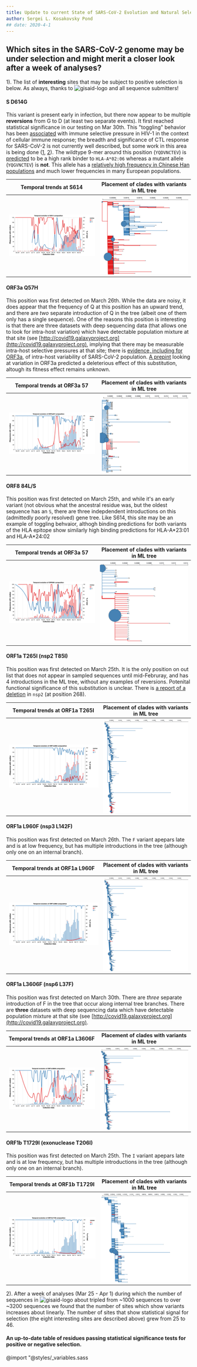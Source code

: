 ```yaml
---
title: Update to current State of SARS-CoV-2 Evolution and Natural Selection Analysis
author: Sergei L. Kosakovsky Pond
## date: 2020-4-1
---
```


## Which sites in the SARS-CoV-2 genome may be under selection and  might merit a closer look after a week of analyses?

1). The list of **interesting** sites that may be subject to positive selection is below. As always, thanks to <img src="https://www.gisaid.org/fileadmin/gisaid/img/schild.png" alt="gisaid-logo" width="60"> and all sequence submitters!

#### S D614G

This variant is present early in infection, but there now appear to be multiple **reversions** from G to D (at least two separate events). It first reached statistical significance in our testing on Mar 30th. This "toggling" behavior has been [associated](https://journals.plos.org/plospathogens/article?id=10.1371/journal.ppat.1000242) with immune selective pressure in HIV-1 in the context of cellular immune response; the breadth and significance of CTL response for SARS-CoV-2 is not currently well described, but some work in this area is being done ([1](https://www.medrxiv.org/content/10.1101/2020.03.22.20040600v1), [2](https://www.biorxiv.org/content/10.1101/2020.03.23.004176v1)). The wildtype 9-mer around this position (`YQDVNCTEV`) is [predicted](http://tools.iedb.org/tepitool/) to be a high rank binder to `HLA-A*02:06` whereas a mutant allele (`YQGVNCTEV`) is **not**. This allele has a [relatively high frequency in Chinese Han populations](http://www.allelefrequencies.net/hla6002a.asp?all_name=A*02%3A06) and much lower frequencies in many European populations. 

|Temporal trends at S614|Placement of clades with variants in ML tree|
|:---:|:---:|
| ![](./figures/S614.png)| ![](./figures/S614-tree.png)|

#### ORF3a Q57H

This position was first detected on March 26th. While the data are noisy, it does appear that the frequency of Q at this position has an upward trend, and there are *two* separate introduction of Q in the tree (albeit one of them only has a single sequence). One of the reasons this position is interesting is that there are three datasets with deep sequencing data (that allows one to look for intra-host variation) which have detectable population mixture at that site (see [http://covid19.galaxyproject.org](http://covid19.galaxyproject.org), implying that there may be measurable intra-host selective pressures at that site; there is [evidence, including for ORF3a](https://academic.oup.com/cid/advance-article/doi/10.1093/cid/ciaa203/5780800), of intra-host variability of SARS-CoV-2 population. [A prepint](https://doi.org/10.1101/2020.03.27.012013) looking at variation in ORF3a predicted a deleterious effect of this substitution, altough its fitness effect remains unknown.

|Temporal trends at ORF3a 57|Placement of clades with variants in ML tree|
|:---:|:---:|
| ![](./figures/ORF3a57.png)| ![](./figures/ORF3a57-tree.png)|

#### ORF8 84L/S

This position was first detected on March 25th, and while it's an early variant (not obvious what the ancestral residue was, but the oldest sequence has an `S`, there are three indepdendent introductions on this (admittedly poorly resolved) gene tree. Like S614, this site may be an example of toggling behvaior, althogh binding predictions for both variants of the HLA epitope show similarly high binding predictions for HLA-A\*23:01 and HLA-A\*24:02

|Temporal trends at ORF3a 57|Placement of clades with variants in ML tree|
|:---:|:---:|
| ![](./figures/ORF884.png)| ![](./figures/ORF884-tree.png)|

#### ORF1a T265I (nsp2 T85I)

This position was first detected on March 25th. It is the only position on out list that does not appear in sampled sequences until mid-Februray, and has 4 introductions in the ML tree, without any examples of reversions. Potenital functional significance of this substitution is unclear. There is [a report of a deletion](https://www.biorxiv.org/content/10.1101/2020.03.19.998179v1.abstract) in `nsp2` (at position 268).


|Temporal trends at ORF1a T265I |Placement of clades with variants in ML tree|
|:---:|:---:|
| ![](./figures/2-ORF1a265.png)| ![](./figures/2-ORF1a265-tree.png)|

#### ORF1a L960F (nsp3 L142F)

This position was first detected on March 26th. The `F` variant apepars late and is at low frequency, but has multiple introductions in the tree (although only one on an internal branch).

|Temporal trends at ORF1a L960F |Placement of clades with variants in ML tree|
|:---:|:---:|
| ![](./figures/ORF1a960.png)| ![](./figures/ORF1a960-tree.png)|


#### ORF1a L3606F (nsp6 L37F)

This position was first detected on March 30th. There are *three* separate introduction of F in the tree that occur along internal tree branches. There are **three** datasets with deep sequencing data which have detectable population mixture at that site (see [http://covid19.galaxyproject.org](http://covid19.galaxyproject.org).

|Temporal trends at ORF1a L3606F |Placement of clades with variants in ML tree|
|:---:|:---:|
| ![](./figures/ORF1a3606.png)| ![](./figures/ORF1a3606-tree.png)|

#### ORF1b T1729I (exonuclease T206I)

This position was first detected on March 25th. The `I` variant apepars late and is at low frequency, but has multiple introductions in the tree (although only one on an internal branch).


|Temporal trends at ORF1b T1729I |Placement of clades with variants in ML tree|
|:---:|:---:|
| ![](./figures/ORF1b1729.png)| ![](./figures/ORF1b1729-tree.png)|


2). After a week of analyses (Mar 25 - Apr 1) during which the number of sequences in <img src="https://www.gisaid.org/fileadmin/gisaid/img/schild.png" alt="gisaid-logo" width="60"> about tripled from ~1000 sequences to over ~3200 sequences we found that the number of sites which show variants increases about linearly. The number of sites that show statistical signal for selection (the eight interesting sites are described above) grew from 25 to 46.

<div id="observablehq-86f2c999"></div>
<script type="module">
import {Runtime, Inspector} from "https://cdn.jsdelivr.net/npm/@observablehq/runtime@4/dist/runtime.js";
import define from "https://api.observablehq.com/@spond/natural-selection-analysis-of-sars-cov-2-covid-19.js?v=3";
const inspect = Inspector.into("#observablehq-86f2c999");
(new Runtime).module(define, name => (name === "variation_plot") && inspect());
</script>




#### An up-to-date table of residues passing statistical significance tests for positive or negative selection.



<div id="observablehq-76fe1e78"></div>
<script type="module">
import {Runtime, Inspector} from "https://cdn.jsdelivr.net/npm/@observablehq/runtime@4/dist/runtime.js";
import define from "https://api.observablehq.com/@spond/natural-selection-analysis-of-sars-cov-2-covid-19.js?v=3";
const inspect = Inspector.into("#observablehq-76fe1e78");
(new Runtime).module(define, name => (name === "summary_table") && inspect());
</script>

@import "@styles/_variables.sass


